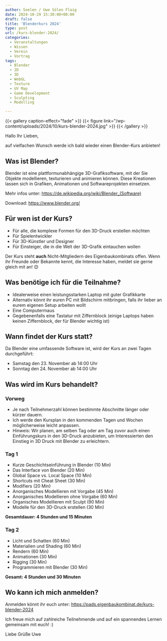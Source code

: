 ```yaml
---
author: Soelen / Uwe Sölen Flaig
date: 2024-10-29 15:30:00+00:00
draft: false
title: 'Blenderkurs 2024'
type: post
url: /kurs-blender-2024/
categories:
  - Veranstaltungen
  - Wissen
  - Verein
  - Vortrag
tags:
  - Blender
  - 2D
  - 3D
  - WebGL
  - Texture
  - UV Map
  - Game Development
  - Sculpting
  - Modelling

---
```


{{< gallery caption-effect="fade" >}}
{{< figure link="/wp-content/uploads/2024/10/kurs-blender-2024.jpg" >}}
{{< /gallery >}}

Hallo Ihr Lieben,

auf vielfachen Wunsch werde ich bald wieder einen Blender-Kurs anbieten!

## Was ist Blender?

Blender ist eine plattformunabhängige 3D-Grafiksoftware, mit der Sie Objekte modellieren, texturieren und animieren können. Diese Kreationen lassen sich in Grafiken, Animationen und Softwareprojekten einsetzen.

Mehr infos unter: https://de.wikipedia.org/wiki/Blender_(Software)

Download: https://www.blender.org/

## Für wen ist der Kurs?

- Für alle, die komplexe Formen für den 3D-Druck erstellen möchten
- Für Spielentwickler
- Für 3D-Künstler und Designer
- Für Einsteiger, die in die Welt der 3D-Grafik eintauchen wollen

Der Kurs steht **auch** Nicht-Mitgliedern des Eigenbaukombinats offen. Wenn ihr Freunde oder Bekannte kennt, die Interesse haben, meldet sie gerne gleich mit an! 😊

## Was benötige ich für die Teilnahme?

- Idealerweise einen leistungsstarken Laptop mit guter Grafikkarte
- Alternativ könnt ihr euren PC mit Bildschirm mitbringen, falls ihr lieber an eurem eigenen Setup arbeiten wollt
- Eine Computermaus
- Gegebenenfalls eine Tastatur mit Ziffernblock (einige Laptops haben keinen Ziffernblock, der für Blender wichtig ist)

## Wann findet der Kurs statt?

Da Blender eine umfassende Software ist, wird der Kurs an zwei Tagen durchgeführt:

- Samstag den 23. November ab 14:00 Uhr
- Sonntag den 24. November ab 14:00 Uhr

## Was wird im Kurs behandelt?

### Vorweg

- Je nach Teilnehmerzahl können bestimmte Abschnitte länger oder kürzer dauern.
- Ich werde den Kursplan in den kommenden Tagen und Wochen möglicherweise leicht anpassen.
- Hinweis: Wir planen, am selben Tag oder am Tag zuvor auch einen Einführungskurs in den 3D-Druck anzubieten, um Interessierten den Einstieg in 3D Druck mit Blender zu erleichtern.

### Tag 1

- Kurze Geschichtseinführung in Blender (10 Min)
- Das Interface von Blender (20 Min)
- Global Space vs. Local Space (10 Min)
- Shortcuts mit Cheat Sheet (30 Min)
- Modifiers (20 Min)
- Anorganisches Modellieren mit Vorgabe (45 Min)
- Anorganisches Modellieren ohne Vorgabe (60 Min)
- Organisches Modellieren mit Sculpt (90 Min)
- Modelle für den 3D-Druck erstellen (30 Min)

**Gesamtdauer: 4 Stunden und 15 Minuten**

### Tag 2

- Licht und Schatten (60 Min)
- Materialien und Shading (60 Min)
- Rendern (60 Min)
- Animationen (30 Min)
- Rigging (30 Min)
- Programmieren mit Blender (30 Min)

**Gesamt: 4 Stunden und 30 Minuten**

## Wo kann ich mich anmelden?

Anmelden könnt ihr euch unter: https://pads.eigenbaukombinat.de/kurs-blender-2024

Ich freue mich auf zahlreiche Teilnehmende und auf ein spannendes Lernen gemeinsam mit euch! :)

Liebe Grüße
Uwe


